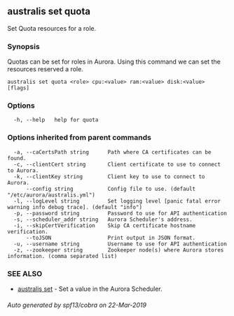 ## australis set quota

Set Quota resources for a role.

### Synopsis

Quotas can be set for roles in Aurora. Using this command we can set the resources reserved a role.

```
australis set quota <role> cpu:<value> ram:<value> disk:<value> [flags]
```

### Options

```
  -h, --help   help for quota
```

### Options inherited from parent commands

```
  -a, --caCertsPath string      Path where CA certificates can be found.
  -c, --clientCert string       Client certificate to use to connect to Aurora.
  -k, --clientKey string        Client key to use to connect to Aurora.
      --config string           Config file to use. (default "/etc/aurora/australis.yml")
  -l, --logLevel string         Set logging level [panic fatal error warning info debug trace]. (default "info")
  -p, --password string         Password to use for API authentication
  -s, --scheduler_addr string   Aurora Scheduler's address.
  -i, --skipCertVerification    Skip CA certificate hostname verification.
      --toJSON                  Print output in JSON format.
  -u, --username string         Username to use for API authentication
  -z, --zookeeper string        Zookeeper node(s) where Aurora stores information. (comma separated list)
```

### SEE ALSO

* [australis set](australis_set.md)	 - Set a value in the Aurora Scheduler.

###### Auto generated by spf13/cobra on 22-Mar-2019
